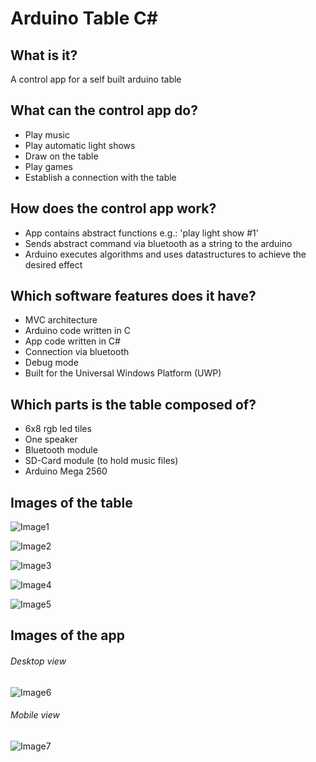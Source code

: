 # Arduino Table C#

## What is it?

A control app for a self built arduino table

## What can the control app do?

* Play music
* Play automatic light shows
* Draw on the table
* Play games
* Establish a connection with the table

## How does the control app work?

* App contains abstract functions e.g.: 'play light show #1'
* Sends abstract command via bluetooth as a string to the arduino
* Arduino executes algorithms and uses datastructures to achieve the desired effect

## Which software features does it have?

* MVC architecture
* Arduino code written in C
* App code written in C#
* Connection via bluetooth
* Debug mode
* Built for the Universal Windows Platform (UWP)

## Which parts is the table composed of?

* 6x8 rgb led tiles
* One speaker
* Bluetooth module
* SD-Card module (to hold music files)
* Arduino Mega 2560


## Images of the table

![Image1](https://github.com/felixriehm/Arduino-Table-C-Sharp/blob/master/doc/images/lighttable_main.jpg)

![Image2](https://github.com/felixriehm/Arduino-Table-C-Sharp/blob/master/doc/images/002_lighttable.jpg)

![Image3](https://github.com/felixriehm/Arduino-Table-C-Sharp/blob/master/doc/images/004_lighttable.jpg)

![Image4](https://github.com/felixriehm/Arduino-Table-C-Sharp/blob/master/doc/images/006_lighttable.jpg)

![Image5](https://github.com/felixriehm/Arduino-Table-C-Sharp/blob/master/doc/images/001_lighttable.jpg)

## Images of the app

###### Desktop view
![Image6](https://github.com/felixriehm/Arduino-Table-C-Sharp/blob/master/doc/images/Unbenannt-1.jpg)

###### Mobile view
![Image7](https://github.com/felixriehm/Arduino-Table-C-Sharp/blob/master/doc/images/wp_ss_20160822_0001.png)
